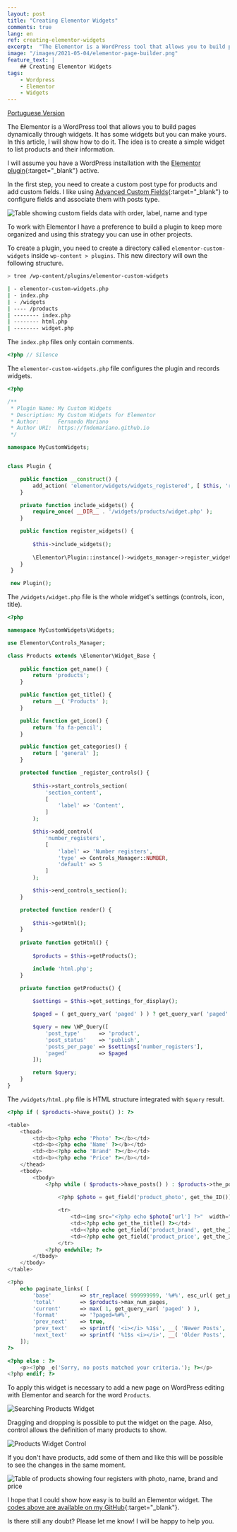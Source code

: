 ```yaml
---
layout: post
title: "Creating Elementor Widgets"
comments: true
lang: en
ref: creating-elementor-widgets
excerpt:  "The Elementor is a WordPress tool that allows you to build pages dynamically through widgets. It has some widgets but you can make yours. In this article, I will show how to do it. The idea is to create a simple widget to list products and their information."
image: "/images/2021-05-04/elementor-page-builder.png"
feature_text: |
    ## Creating Elementor Widgets
tags:
    - Wordpress
    - Elementor
    - Widgets
---
```


[Portuguese Version]({{site.baseurl}}/2021/04/30/criando-widgets-para-o-elementor)

The Elementor is a WordPress tool that allows you to build pages dynamically through widgets. It has some widgets but you can make yours. In this article, I will show how to do it. The idea is to create a simple widget to list products and their information.

I will assume you have a WordPress installation with the [Elementor plugin](https://elementor.com/){:target="_blank"} active.

In the first step, you need to create a custom post type for products and add custom fields. I like using [Advanced Custom Fields](https://www.advancedcustomfields.com/){:target="_blank"} to configure fields and associate them with posts type.

![Table showing custom fields data with order, label, name and type]({{site.baseurl}}/images/2021-05-04/fields.png)

To work with Elementor I have a preference to build a plugin to keep more organized and using this strategy you can use in other projects.

To create a plugin, you need to create a directory called `elementor-custom-widgets` inside `wp-content > plugins`. This new directory will own the following structure.

```bash
> tree /wp-content/plugins/elementor-custom-widgets

| - elementor-custom-widgets.php
| - index.php 
| - /widgets
| ---- /products
| -------- index.php
| -------- html.php
| -------- widget.php

```

The `index.php` files only contain comments.

```php
<?php // Silence
```

The `elementor-custom-widgets.php` file configures the plugin and records widgets.

```php 
<?php 

/**
 * Plugin Name: My Custom Widgets
 * Description: My Custom Widgets for Elementor
 * Author:      Fernando Mariano
 * Author URI:  https://fndomariano.github.io
 */

namespace MyCustomWidgets;


class Plugin {

    public function __construct() {
		add_action( 'elementor/widgets/widgets_registered', [ $this, 'register_widgets' ] );		
	}

    private function include_widgets() {		        
		require_once( __DIR__ . '/widgets/products/widget.php' );        
	}

    public function register_widgets() {
		
        $this->include_widgets();
		        
		\Elementor\Plugin::instance()->widgets_manager->register_widget_type( new Widgets\Products() );
	}
 }

 new Plugin();
```

The `/widgets/widget.php` file is the whole widget's settings (controls, icon, title).


```php
<?php

namespace MyCustomWidgets\Widgets;

use Elementor\Controls_Manager;

class Products extends \Elementor\Widget_Base {
    
    public function get_name() {
		return 'products';
	}

    public function get_title() {
		return __( 'Products' );
	}

    public function get_icon() {
		return 'fa fa-pencil';
	}

    public function get_categories() {
		return [ 'general' ];
	}

    protected function _register_controls() {
		
		$this->start_controls_section(
			'section_content',
			[
				'label' => 'Content',
			]
		);

		$this->add_control(
			'number_registers',
			[
				'label' => 'Number registers',
				'type' => Controls_Manager::NUMBER,
				'default' => 5
			]
		);

		$this->end_controls_section();
	}

    protected function render() {
		
		$this->getHtml();
	}
    
	private function getHtml() {
		
		$products = $this->getProducts();

		include 'html.php';
	}
 
	private function getProducts() {

		$settings = $this->get_settings_for_display();

		$paged = ( get_query_var( 'paged' ) ) ? get_query_var( 'paged' ) : 1;

		$query = new \WP_Query([
			'post_type'      => 'product',
			'post_status'    => 'publish',
			'posts_per_page' => $settings['number_registers'],
			'paged'          => $paged
		]);

		return $query;
	}
}
```

The `/widgets/html.php` file is HTML structure integrated with `$query` result.

```php
<?php if ( $products->have_posts() ): ?>

<table>
    <thead>
        <td><b><?php echo 'Photo' ?></b></td>
        <td><b><?php echo 'Name' ?></b></td>
        <td><b><?php echo 'Brand' ?></b></td>
        <td><b><?php echo 'Price' ?></b></td>
    </thead>
    <tbody>
        <tbody>
            <?php while ( $products->have_posts() ) : $products->the_post();  ?>
                
                <?php $photo = get_field('product_photo', get_the_ID()); ?>

                <tr>
                    <td><img src="<?php echo $photo['url'] ?>"  width="<?php echo $photo['sizes']['thumbnail-width'] ?>" height="<?php echo $photo['sizes']['thumbnail-height'] ?>" /></td>
                    <td><?php echo get_the_title() ?></td>
                    <td><?php echo get_field('product_brand', get_the_ID()) ?></td>
                    <td><?php echo get_field('product_price', get_the_ID()) ?></td>
                </tr>
            <?php endwhile; ?>
        </tbody>
    </tbody>
</table>

<?php 
    echo paginate_links( [
        'base'         => str_replace( 999999999, '%#%', esc_url( get_pagenum_link( 999999999 ) ) ),
        'total'        => $products->max_num_pages,
        'current'      => max( 1, get_query_var( 'paged' ) ),
        'format'       => '?paged=%#%',
        'prev_next'    => true,
        'prev_text'    => sprintf( '<i></i> %1$s', __( 'Newer Posts', 'text-domain' ) ),
        'next_text'    => sprintf( '%1$s <i></i>', __( 'Older Posts', 'text-domain' ) ),
    ]); 
?>

<?php else : ?>
    <p><?php _e('Sorry, no posts matched your criteria.'); ?></p>
<?php endif; ?>
```

To apply this widget is necessary to add a new page on WordPress editing with Elementor and search for the word `Products`.

![Searching Products Widget]({{site.baseurl}}/images/2021-05-04/elementor_search.png)

Dragging and dropping is possible to put the widget on the page. Also, control allows the definition of many products to show.

![Products Widget Control]({{site.baseurl}}/images/2021-05-04/elementor_control.png)

If you don't have products, add some of them and like this will be possible to see the changes in the same moment. 

![Table of products showing four registers with photo, name, brand and price]({{site.baseurl}}/images/2021-05-04/products.png)


I hope that I could show how easy is to build an Elementor widget. The [codes above are available on my GitHub](https://github.com/fndomariano/elementor-custom-widgets){:target="_blank"}.

Is there still any doubt? Please let me know! I will be happy to help you.